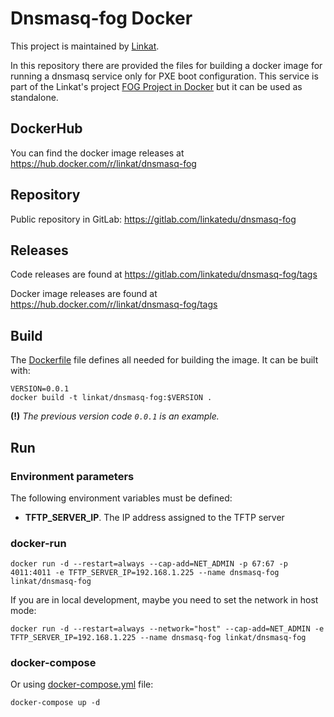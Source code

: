 # Dnsmasq-fog Docker

This project is maintained by [Linkat](http://linkat.xtec.cat).

In this repository there are provided the files for building a docker image for running a dnsmasq service only for PXE boot configuration. This service is part of the Linkat's project [FOG Project in Docker](https://hub.docker.com/r/linkat/fogproject) but it can be used as standalone.


## DockerHub

You can find the docker image releases at https://hub.docker.com/r/linkat/dnsmasq-fog

## Repository

Public repository in GitLab: https://gitlab.com/linkatedu/dnsmasq-fog

## Releases

Code releases are found at https://gitlab.com/linkatedu/dnsmasq-fog/tags

Docker image releases are found at https://hub.docker.com/r/linkat/dnsmasq-fog/tags


## Build

The [Dockerfile](https://gitlab.com/linkatedu/dnsmasq-fog/blob/master/Dockerfile) file defines all needed for building the image. It can be built with:

```
VERSION=0.0.1
docker build -t linkat/dnsmasq-fog:$VERSION .
```


**(!)** *The previous version code `0.0.1` is an example.*

## Run

### Environment parameters

The following environment variables must be defined:

* **TFTP_SERVER_IP**. The IP address assigned to the TFTP server

### docker-run

```
docker run -d --restart=always --cap-add=NET_ADMIN -p 67:67 -p 4011:4011 -e TFTP_SERVER_IP=192.168.1.225 --name dnsmasq-fog linkat/dnsmasq-fog
```


If you are in local development, maybe you need to set the network in host mode:

```
docker run -d --restart=always --network="host" --cap-add=NET_ADMIN -e TFTP_SERVER_IP=192.168.1.225 --name dnsmasq-fog linkat/dnsmasq-fog
```


### docker-compose

Or using [docker-compose.yml](https://gitlab.com/linkatedu/dnsmasq-fog/blob/master/docker-compose.yml) file:

```
docker-compose up -d
```
